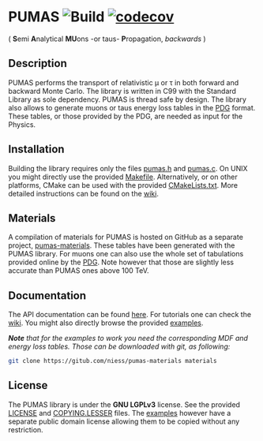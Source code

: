 # PUMAS ![Build](https://github.com/niess/pumas/workflows/Build/badge.svg) [![codecov](https://codecov.io/gh/niess/pumas/branch/master/graph/badge.svg)](https://codecov.io/gh/niess/pumas)
( **S**emi **A**nalytical **MU**ons -or taus- **P**ropagation, *backwards* )

## Description

PUMAS performs the transport of relativistic &mu; or &tau; in both forward
and backward Monte Carlo. The library is written in C99 with the Standard
Library as sole dependency. PUMAS is thread safe by design. The library also
allows to generate muons or taus energy loss tables in the
[PDG](http://pdg.lbl.gov/2016/AtomicNuclearProperties/index.html)
format. These tables, or those provided by the PDG, are needed as input for the
Physics.

## Installation

Building the library requires only the files [pumas.h](include/pumas.h) and
[pumas.c](src/pumas.c). On UNIX you might directly use the provided
[Makefile](Makefile). Alternatively, or on other platforms, CMake can be used
with the provided [CMakeLists.txt](CMakeLists.txt). More detailed instructions
can be found on the [wiki](https://github.com/niess/pumas/wiki/Installation).

## Materials

A compilation of materials for PUMAS is hosted on GitHub as a separate project,
[pumas-materials](https://github.com/niess/pumas-materials). These tables have
been generated with the PUMAS library. For muons one can also use the whole set
of tabulations provided online by the
[PDG](http://pdg.lbl.gov/2019/AtomicNuclearProperties/index.html).  Note however
that those are slightly less accurate than PUMAS ones above 100 TeV.

## Documentation

The API documentation can be found
[here](https://niess.github.io/pumas-docs). For tutorials one can check the
[wiki](https://github.com/niess/pumas/wiki/Tutorials). You might also directly
browse the provided [examples](examples).

_**Note** that for the examples to work you need the corresponding MDF and
energy loss tables. Those can be downloaded with git, as following:_
```bash
git clone https://gitub.com/niess/pumas-materials materials
```

## License
The PUMAS library is  under the **GNU LGPLv3** license. See the provided
[LICENSE](LICENSE) and [COPYING.LESSER](COPYING.LESSER) files. The
[examples](examples) however have a separate public domain license allowing them
to be copied without any restriction.
